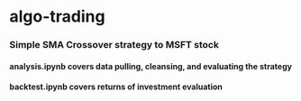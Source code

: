 # algo-trading
<h3>Simple SMA Crossover strategy to MSFT stock</h3>

<h4>analysis.ipynb covers data pulling, cleansing, and evaluating the strategy</h4>
<h4>backtest.ipynb covers returns of investment evaluation</h4>

